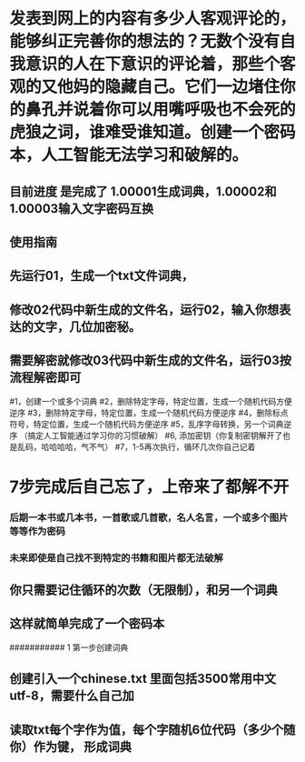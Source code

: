 # 发表到网上的内容有多少人客观评论的，能够纠正完善你的想法的？无数个没有自我意识的人在下意识的评论着，那些个客观的又他妈的隐藏自己。它们一边堵住你的鼻孔并说着你可以用嘴呼吸也不会死的虎狼之词，谁难受谁知道。创建一个密码本，人工智能无法学习和破解的。

##  目前进度 是完成了 1.00001生成词典，1.00002和1.00003输入文字密码互换
##  使用指南
##  先运行01，生成一个txt文件词典，
##  修改02代码中新生成的文件名，运行02，输入你想表达的文字，几位加密秘。
##  需要解密就修改03代码中新生成的文件名，运行03按流程解密即可
#1，创建一个或多个词典
#2，删除特定字母，特定位置，生成一个随机代码方便逆序
#3，删除特定字母，特定位置，生成一个随机代码方便逆序
#4，删除标点符号，特定位置，生成一个随机代码方便逆序
#5，乱序字母转换，另一个词典逆序 （搞定人工智能通过学习你的习惯破解）
#6, 添加密钥（你复制密钥解开了也是乱码，哈哈哈哈，气不气）
#7，1-5再次执行，循环几次你自己记着


#  7步完成后自己忘了，上帝来了都解不开


###  后期一本书或几本书，一首歌或几首歌，名人名言，一个或多个图片等等作为密码

###  未来即使是自己找不到特定的书籍和图片都无法破解

## 你只需要记住循环的次数（无限制），和另一个词典

## 这样就简单完成了一个密码本


########### 1 第一步创建词典


## 创建引入一个chinese.txt 里面包括3500常用中文 utf-8，需要什么自己加

##  读取txt每个字作为值，每个字随机6位代码（多少个随你）作为键， 形成词典
